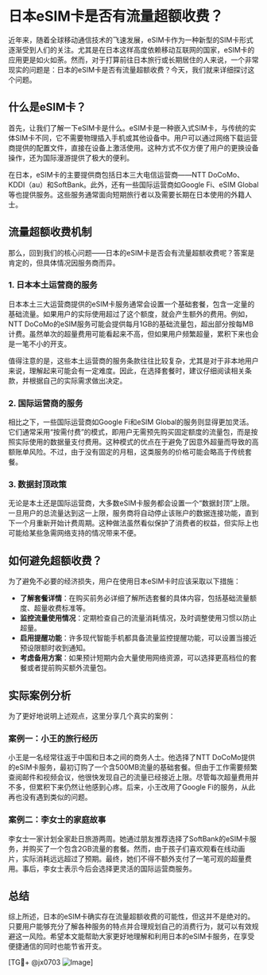 # 日本eSIM卡是否有流量超额收费？

近年来，随着全球移动通信技术的飞速发展，eSIM卡作为一种新型的SIM卡形式逐渐受到人们的关注。尤其是在日本这样高度依赖移动互联网的国家，eSIM卡的应用更是如火如荼。然而，对于打算前往日本旅行或长期居住的人来说，一个非常现实的问题是：日本的eSIM卡是否有流量超额收费？今天，我们就来详细探讨这个问题。

## 什么是eSIM卡？

首先，让我们了解一下eSIM卡是什么。eSIM卡是一种嵌入式SIM卡，与传统的实体SIM卡不同，它不需要物理插入手机或其他设备中。用户可以通过网络下载运营商提供的配置文件，直接在设备上激活使用。这种方式不仅方便了用户的更换设备操作，还为国际漫游提供了极大的便利。

在日本，eSIM卡的主要提供商包括日本三大电信运营商——NTT DoCoMo、KDDI（au）和SoftBank。此外，还有一些国际运营商如Google Fi、eSIM Global等也提供服务。这些服务通常面向短期旅行者以及需要长期在日本使用的外籍人士。

## 流量超额收费机制

那么，回到我们的核心问题——日本的eSIM卡是否会有流量超额收费呢？答案是肯定的，但具体情况因服务商而异。

### 1. 日本本土运营商的服务

日本本土三大运营商提供的eSIM卡服务通常会设置一个基础套餐，包含一定量的基础流量。如果用户的实际使用超过了这个额度，就会产生额外的费用。例如，NTT DoCoMo的eSIM服务可能会提供每月1GB的基础流量包，超出部分按每MB计费。虽然单次的超量费用可能看起来不高，但如果用户频繁超量，累积下来也会是一笔不小的开支。

值得注意的是，这些本土运营商的服务条款往往比较复杂，尤其是对于非本地用户来说，理解起来可能会有一定难度。因此，在选择套餐时，建议仔细阅读相关条款，并根据自己的实际需求做出决定。

### 2. 国际运营商的服务

相比之下，一些国际运营商如Google Fi和eSIM Global的服务则显得更加灵活。它们通常采用“按需付费”的模式，即用户无需预先购买固定额度的流量包，而是按照实际使用的数据量支付费用。这种模式的优点在于避免了因意外超量而导致的高额账单风险。不过，由于没有固定的月租，这类服务的价格可能会略高于传统套餐。

### 3. 数据封顶政策

无论是本土还是国际运营商，大多数eSIM卡服务都会设置一个“数据封顶”上限。一旦用户的总流量达到这一上限，服务商将自动停止该账户的数据连接功能，直到下一个月重新开始计费周期。这种做法虽然看似保护了消费者的权益，但实际上也可能给某些急需网络支持的情况带来不便。

## 如何避免超额收费？

为了避免不必要的经济损失，用户在使用日本eSIM卡时应该采取以下措施：

- **了解套餐详情**：在购买前务必详细了解所选套餐的具体内容，包括基础流量额度、超量收费标准等。
- **监控流量使用情况**：定期检查自己的流量消耗情况，及时调整使用习惯以防止超量。
- **启用提醒功能**：许多现代智能手机都具备流量监控提醒功能，可以设置当接近预设限额时收到通知。
- **考虑备用方案**：如果预计短期内会大量使用网络资源，可以选择更高档位的套餐或者提前购买额外流量包。

## 实际案例分析

为了更好地说明上述观点，这里分享几个真实的案例：

### 案例一：小王的旅行经历

小王是一名经常往返于中国和日本之间的商务人士。他选择了NTT DoCoMo提供的eSIM卡服务，最初订购了一个含500MB流量的基础套餐。但由于工作需要频繁查阅邮件和视频会议，他很快发现自己的流量已经接近上限。尽管每次超量费用并不多，但累积下来仍然让他感到心疼。后来，小王改用了Google Fi的服务，从此再也没有遇到类似的问题。

### 案例二：李女士的家庭故事

李女士一家计划全家赴日旅游两周。她通过朋友推荐选择了SoftBank的eSIM卡服务，并购买了一个包含2GB流量的套餐。然而，由于孩子们喜欢观看在线动画片，实际消耗远远超过了预期。最终，她们不得不额外支付了一笔可观的超量费用。事后，李女士表示今后会选择更灵活的国际运营商服务。

## 总结

综上所述，日本的eSIM卡确实存在流量超额收费的可能性，但这并不是绝对的。只要用户能够充分了解各种服务的特点并合理规划自己的消费行为，就可以有效规避这一风险。希望本文能帮助大家更好地理解和利用日本的eSIM卡服务，在享受便捷通信的同时也能节省开支。

[TG💪+ @jx0703 ![Image](https://github.com/user-attachments/assets/dbca1d08-cadb-493c-b0ec-ad6f7a83f270)]